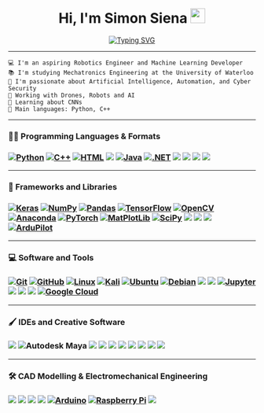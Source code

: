 <!-- README Inspiration: Francis Bui - https://github.com/Francis-Bui -->

<h1 align="center">Hi, I'm Simon Siena
<img src="https://media.giphy.com/media/hvRJCLFzcasrR4ia7z/giphy.gif" width="30">
</h1>
<p align="center"> 
  <!-- Typing SVG by DenverCoder1 - https://github.com/DenverCoder1/readme-typing-svg -->
<a href="https://git.io/typing-svg"><img src="https://readme-typing-svg.demolab.com?font=Fira+Code&pause=1000&color=3FF759&random=false&width=435&lines=Machine+Learning+Developer;Mechatronics+Engineering+Student;Avionics+%26+Drone+Robotics+Specialist;AI+%7C+ML+%7C+CV+Enthusiast" alt="Typing SVG" /></a>
</p>

<hr>

```
💻 I'm an aspiring Robotics Engineer and Machine Learning Developer
📚 I'm studying Mechatronics Engineering at the University of Waterloo
📝 I'm passionate about Artificial Intelligence, Automation, and Cyber Security
🔭 Working with Drones, Robots and AI
🌱 Learning about CNNs
🌟 Main languages: Python, C++
```
<hr/>



<h3 align="left">👨‍💻 Programming Languages & Formats<h3>
  
<p align="left">
    <a href="#"><img alt="Python" src="https://img.shields.io/badge/Python-FD8E01?style=for-the-badge&logo=python&logoColor=white"></a>
    <a href="#"><img alt="C++" src="https://img.shields.io/badge/C%2B%2B-00599C?style=for-the-badge&logo=c%2B%2B&logoColor=white"></a>
    <a href="#"><img alt="HTML" src="https://img.shields.io/badge/HTML-E34F26?style=for-the-badge&logo=html5&logoColor=white"></a>
    <img src="https://img.shields.io/badge/CSS-1572B6?style=for-the-badge&logo=css3&logoColor=white">
    <a href="#"><img alt="Java" src="https://img.shields.io/badge/Java-ED8B00?style=for-the-badge&logo=openjdk&logoColor=white"></a>
    <a href="#"><img alt=".NET" src="https://img.shields.io/badge/.NET-5C2D91?style=for-the-badge&logo=.net&logoColor=white"></a>
    <img src="https://img.shields.io/badge/Visual_Basic-512BD4?style=for-the-badge&logo=visualbasic&logoColor=white">
    <img src="https://img.shields.io/badge/YAML-CB171E?style=for-the-badge&logo=yaml&logoColor=white">
    <img src="https://img.shields.io/badge/LaTeX-47A141?style=for-the-badge&logo=LaTeX&logoColor=white">
    <img src="https://img.shields.io/badge/json-5E5C5C?style=for-the-badge&logo=json&logoColor=white">
</p>
<hr/><h3 align="left">🧰 Frameworks and Libraries<h3>

<p align="left">
    <a href="#"><img alt="Keras" src="https://img.shields.io/badge/Keras-%23D00000.svg?style=for-the-badge&logo=Keras&logoColor=white"></a>
    <a href="#"><img alt="NumPy" src="https://img.shields.io/badge/numpy-%23013243.svg?style=for-the-badge&logo=numpy&logoColor=white"></a>
    <a href="#"><img alt="Pandas" src="https://img.shields.io/badge/pandas-%23150458.svg?style=for-the-badge&logo=pandas&logoColor=white"></a>
    <a href="#"><img alt="TensorFlow" src="https://img.shields.io/badge/TensorFlow-%23FF6F00.svg?style=for-the-badge&logo=TensorFlow&logoColor=white"></a>
    <a href="#"><img alt="OpenCV" src="https://img.shields.io/badge/opencv-%23white.svg?style=for-the-badge&logo=opencv&logoColor=white"></a>
    <a href="#"><img alt="Anaconda" src="https://img.shields.io/badge/Anaconda-%2344A833.svg?style=for-the-badge&logo=anaconda&logoColor=white"></a>
    <a href="#"><img alt="PyTorch" src="https://img.shields.io/badge/PyTorch-%23EE4C2C.svg?style=for-the-badge&logo=PyTorch&logoColor=white"></a>
    <a href="#"><img alt="MatPlotLib" src="https://img.shields.io/badge/Matplotlib-%23ffffff.svg?style=for-the-badge&logo=Matplotlib&logoColor=black"></a>
    <a href="#"><img alt="SciPy" src="https://img.shields.io/badge/SciPy-%230C55A5.svg?style=for-the-badge&logo=scipy&logoColor=%white"></a>
    <img src="https://img.shields.io/badge/scikit_learn-F7931E?style=for-the-badge&logo=scikit-learn&logoColor=white">
    <img src="https://img.shields.io/badge/CUDA-76B900?style=for-the-badge&logo=nvidia&logoColor=white">
    <img src="https://img.shields.io/badge/Selenium-43B02A?style=for-the-badge&logo=selenium&logoColor=white">
    <a href="#"><img alt="ArduPilot" src="https://img.shields.io/badge/ArduPilot-FF9900.svg?style=for-the-badge&logo=Matplotlib&logoColor=white"></a>
</p>

<hr/><h3 align="left">💻 Software and Tools<h3>

<p align="left">
    <a href="#"><img alt="Git" src="https://img.shields.io/badge/git-%23F05033.svg?style=for-the-badge&logo=git&logoColor=white"></a>
    <a href="#"><img alt="GitHub" src="https://img.shields.io/badge/github-%23121011.svg?style=for-the-badge&logo=github&logoColor=white"></a>
    <a href="#"><img alt="Linux" src="https://img.shields.io/badge/Linux-FCC624?style=for-the-badge&logo=linux&logoColor=black"></a>
    <a href="#"><img alt="Kali" src="https://img.shields.io/badge/Kali-268BEE?style=for-the-badge&logo=kalilinux&logoColor=white"></a>
    <a href="#"><img alt="Ubuntu" src="https://img.shields.io/badge/Ubuntu-E95420?style=for-the-badge&logo=ubuntu&logoColor=white"></a>
    <a href="#"><img alt="Debian" src="https://img.shields.io/badge/Debian-D70A53?style=for-the-badge&logo=debian&logoColor=white"></a>
    <img src="https://img.shields.io/badge/Tails%20-56347C?&style=for-the-badge&logo=tails&logoColor=white">
    <img src="https://img.shields.io/badge/powershell-5391FE?style=for-the-badge&logo=powershell&logoColor=white">
    <a href="#"><img alt="Jupyter" src="https://img.shields.io/badge/jupyter-%23FA0F00.svg?style=for-the-badge&logo=jupyter&logoColor=white"></a>
    <img src="https://img.shields.io/badge/Wireshark-1679A7?style=for-the-badge&logo=wireshark&logoColor=white">
    <img src="https://img.shields.io/badge/Burp_Suite-FF6633?style=for-the-badge&logo=burpsuite&logoColor=white">
    <img src="https://img.shields.io/badge/Metasploit-2596CD?style=for-the-badge&logo=metasploit&logoColor=white">
    <a href="#"><img alt="Google Cloud" src="https://img.shields.io/badge/Google_Cloud-4285F4?style=for-the-badge&logo=google-cloud&logoColor=white"></a>
</p>

<hr/><h3 align="left">🖌️ IDEs and Creative Software<h3>
<p align="left">
    <img src="https://img.shields.io/badge/Adobe%20Creative%20Cloud-DA1F26?style=for-the-badge&logo=Adobe%20Creative%20Cloud&logoColor=white">
    <img alt="Autodesk Maya" src="https://img.shields.io/badge/autodesk%20maya-37A5CC.svg?style=for-the-badge&logo=autodeskmaya&logoColor=white">
    <img src="https://img.shields.io/badge/blender-%23F5792A.svg?style=for-the-badge&logo=blender&logoColor=white">
    <img src="https://img.shields.io/badge/Unity-100000?style=for-the-badge&logo=unity&logoColor=white">
    <img src="https://img.shields.io/badge/-Unreal%20Engine-313131?style=for-the-badge&logo=unreal-engine&logoColor=white">
    <img src="https://img.shields.io/badge/OpenVR-000000?style=for-the-badge&logo=valve&logoColor=white">
    <img src="https://img.shields.io/badge/apache%20netbeans-1B6AC6?style=for-the-badge&logo=apache%20netbeans%20IDE&logoColor=white">
    <img src="https://img.shields.io/badge/PyCharm-000000.svg?&style=for-the-badge&logo=PyCharm&logoColor=white">
    <img src="https://img.shields.io/badge/Visual_Studio-5C2D91?style=for-the-badge&logo=visual%20studio&logoColor=white">
    <img src="https://img.shields.io/badge/Visual_Studio_Code-0078D4?style=for-the-badge&logo=visual%20studio%20code&logoColor=white">
</p>

  

<hr/><h3 align="left">🛠️ CAD Modelling & Electromechanical Engineering<h3>
<p align="left">
    <img src="https://img.shields.io/badge/Stereolithography-2C3A83?style=for-the-badge&logo=elegoo&logoColor=white">
    <img src="https://img.shields.io/badge/Filament_Deposition-FF3C00?style=for-the-badge&logo=makerbot&logoColor=white">
    <img src="https://img.shields.io/badge/SolidWorks-BC2A24?style=for-the-badge&logo=dassaultsystemes&logoColor=white">
    <img src="https://img.shields.io/badge/AutoCAD-E51050?style=for-the-badge&logo=autocad&logoColor=white">
    <a href="#"><img alt="Arduino" src="https://img.shields.io/badge/-Arduino-00979D?style=for-the-badge&logo=Arduino&logoColor=white"></a>
    <a href="#"><img alt="Raspberry Pi" src="https://img.shields.io/badge/-Raspberry_Pi-C51A4A?style=for-the-badge&logo=Raspberry-Pi"></a>
    <img src="https://img.shields.io/badge/Lilypad-512BD4?style=for-the-badge&logo=sparkfun&logoColor=white">
</p>



<!-- Credits:[I-am-vishalmaurya](https://github.com/I-am-vishalmaurya), [Francis-Bui](https://github.com/Francis-Bui) -->
